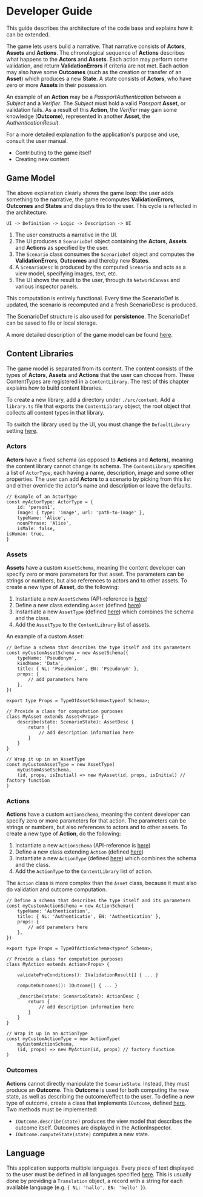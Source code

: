 # Developer Guide
This guide describes the architecture of the code base and explains how it can be extended.

The game lets users build a narrative. That narrative consists of **Actors**, **Assets** and **Actions**. The chronological sequence of **Actions** describes what happens to the **Actors** and **Assets**. Each action may perform some validation, and return **ValidationErrors** if criteria are not met. Each action may also have some **Outcomes** (such as the creation or transfer of an **Asset**) which produces a new **State**. A state consists of **Actors**, who have zero or more **Assets** in their possession. 

An example of an **Action** may be a _PassportAuthentication_ between a _Subject_ and a _Verifier_. The _Subject_ must hold a valid _Passport_ **Asset**, or validation fails. As a result of this **Action**, the _Verifier_ may gain some knowledge (**Outcome**), represented in another **Asset**, the _AuthenticationResult_. 

For a more detailed explanation fo the application's purpose and use, consult the user manual.

* Contributing to the game itself
* Creating new content

## Game Model
The above explanation clearly shows the game loop: the user adds something to the narrative, the game recomputes **ValidationErrors**, **Outcomes** and **States** and displays this to the user. This cycle is reflected in the architecture. 

`UI -> Definition -> Logic -> Description -> UI`

1. The user constructs a narrative in the UI.
2. The UI produces a `ScenarioDef` object containing the **Actors**, **Assets** and **Actions** as specified by the user.
3. The `Scenario` class consumes the `ScenarioDef` object and computes the **ValidationErrors**, **Outcomes** and thereby new **States**.
4. A `ScenarioDesc` is produced by the computed `Scenario` and acts as a view model, specifying images, text, etc.
5. The UI shows the result to the user, through its `NetworkCanvas` and various inspector panels. 

This computation is entirely functional. Every time the ScenarioDef is updated, the scenario is recomputed and a fresh ScenarioDesc is produced.

The ScenarioDef structure is also used for **persistence**. The ScenarioDef can be saved to file or local storage.

A more detailed description of the game model can be found [here](./src/model/README.md).

## Content Libraries
The game model is separated from its content. The content consists of the types of **Actors**, **Assets** and **Actions** that the user can choose from. These ContentTypes are registered in a `ContentLibrary`. The rest of this chapter explains how to build content libraries.

To create a new library, add a directory under `./src/content`. Add a `library.ts` file that exports the `ContentLibrary` object, the root object that collects all content types in that library.

To switch the library used by the UI, you must change the `DefaultLibrary` setting [here](./src/content/index.ts).

### Actors
**Actors** have a fixed schema (as opposed to **Actions** and **Actors**), meaning the content library cannot change its schema. The `ContentLibrary` specifies a list of `ActorType`, each having a name, description, image and some other properties. The user can add **Actors** to a scenario by picking from this list and either override the actor's name and description or leave the defaults.

```
// Example of an ActorType
const myActorType: ActorType = {
    id: 'person1',
    image: { type: 'image', url: 'path-to-image' },
    typeName: 'Alice',
    nounPhrase: 'Alice',
    isMale: false,
isHuman: true,
}
```

### Assets
**Assets** have a custom `AssetSchema`, meaning the content developer can specify zero or more parameters for that asset. The parameters can be strings or numbers, but also references to actors and to other assets. To create a new type of **Asset**, do the following:

1. Instantiate a new `AssetSchema` (API-reference is [here](./src/model/content/Asset/AssetSchema.ts))
2. Define a new class extending `Asset` (defined [here](./src/model/logic/Asset/Asset.ts))
3. Instantiate a new `AssetType` (defined [here](./src/model/content/Asset/AssetType.ts)) which combines the schema and the class.
4. Add the `AssetType` to the `ContentLibrary` list of assets.

An example of a custom Asset:

```
// Define a schema that describes the type itself and its parameters
const myCustomAssetSchema = new AssetSchema({
    typeName: 'Pseudonym',
    kindName: 'Data',
    title: { NL: 'Pseudoniem', EN: 'Pseudonym' },
    props: {
        // add parameters here
    },
})

export type Props = TypeOfAssetSchema<typeof Schema>;

// Provide a class for computation purposes
class MyAsset extends Asset<Props> { 
    describe(state: ScenarioState): AssetDesc {
        return {
            // add description information here
        }
    }
}

// Wrap it up in an AssetType
const myCustomAssetType = new AssetType(
    myCustomAssetSchema,
    (id, props, isInitial) => new MyAsset(id, props, isInitial) // factory function
)
```

### Actions
**Actions** have a custom `ActionSchema`, meaning the content developer can specify zero or more parameters for that action. The parameters can be strings or numbers, but also references to actors and to other assets. To create a new type of **Action**, do the following:

1. Instantiate a new `ActionSchema` (API-reference is [here](./src/model/content/Action/ActionSchema.ts))
2. Define a new class extending `Action` (defined [here](./src/model/logic/Action/Action.ts))
3. Instantiate a new `ActionType` (defined [here](./src/model/content/Action/ActionType.ts)) which combines the schema and the class.
4. Add the `ActionType` to the `ContentLibrary` list of action.

The `Action` class is more complex than the `Asset` class, because it must also do validation and outcome computation.

```
// Define a schema that describes the type itself and its parameters
const myCustomActionSchema = new ActionSchema({
    typeName: 'Authentication',
    title: { NL: 'Authenticatie', EN: 'Authentication' },
    props: {
        // add parameters here
    },
})

export type Props = TypeOfActionSchema<typeof Schema>;

// Provide a class for computation purposes
class MyAction extends Action<Props> { 

    validatePreConditions(): IValidationResult[] { ... }

    computeOutcomes(): IOutcome[] { ... }

    _describe(state: ScenarioState): ActionDesc {
        return {
            // add description information here
        }
    }
}

// Wrap it up in an ActionType
const myCustomActionType = new ActionType(
    myCustomActionSchema,
    (id, props) => new MyAction(id, props) // factory function
)
```

### Outcomes
**Actions** cannot directly manipulate the `ScenarioState`. Instead, they must produce an **Outcome**. This **Outcome** is used for both computing the new state, as well as describing the outcome/effect to the user. To define a new type of outcome, create a class that implements `IOutcome`, defined [here](./src/model/logic/Step/IOutcome.ts). Two methods must be implemented:

* `IOutcome.describe(state)` produces the view model that describes the outcome itself. Outcomes are displayed in the ActionInspector.
* `IOutcome.computeState(state)` computes a new state.

## Language
This application supports multiple languages. Every piece of text displayed to the user must be defined in all languages specified [here](./src/intl/Language.ts). This is usually done by providing a `Translation` object, a record with a string for each available language (e.g. `{ NL: 'hallo', EN: 'hello' }`).
